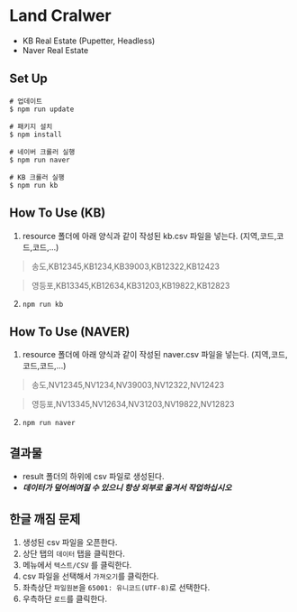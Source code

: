 # Land Cralwer
- KB Real Estate (Pupetter, Headless)
- Naver Real Estate

## Set Up
```
# 업데이트
$ npm run update

# 패키지 설치
$ npm install

# 네이버 크롤러 실행
$ npm run naver

# KB 크롤러 실행
$ npm run kb
```

## How To Use (KB)
1. resource 폴더에 아래 양식과 같이 작성된 kb.csv 파일을 넣는다. (지역,코드,코드,코드,...)
> 송도,KB12345,KB1234,KB39003,KB12322,KB12423

> 영등포,KB13345,KB12634,KB31203,KB19822,KB12823

2. `npm run kb`

## How To Use (NAVER)
1. resource 폴더에 아래 양식과 같이 작성된 naver.csv 파일을 넣는다. (지역,코드,코드,코드,...)
> 송도,NV12345,NV1234,NV39003,NV12322,NV12423

> 영등포,NV13345,NV12634,NV31203,NV19822,NV12823

2. `npm run naver`

## 결과물
- result 폴더의 하위에 csv 파일로 생성된다.
- ***데이터가 덮어씌여질 수 있으니 항상 외부로 옮겨서 작업하십시오***

## 한글 깨짐 문제
1. 생성된 csv 파일을 오픈한다.
2. 상단 탭의 `데이터` 탭을 클릭한다.
3. 메뉴에서 `텍스트/CSV` 를 클릭한다.
4. csv 파일을 선택해서 `가져오기`를 클릭한다.
5. 좌측상단 `파일원본`을 `65001: 유니코드(UTF-8)`로 선택한다.
6. 우측하단 `로드`를 클릭한다.
